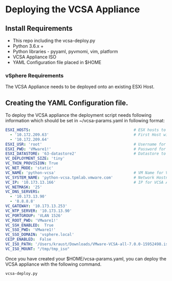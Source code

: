 # Deploying the VCSA Appliance


## Install Requirements

- This repo including the vcsa-deploy.py
- Python 3.6.x +
- Python libraries - pyyaml, pyvmomi, vim, platform
- VCSA Appliance ISO
- YAML Configuration file placed in $HOME

### vSphere Requirements

The VCSA Appliance needs to be deployed onto an existing ESXi Host.

## Creating the YAML Configuration file.

To deploy the VCSA appliance the deployment script needs following information which should be set in ~/vcsa-params.yaml in following format:

``` yaml
ESXI_HOSTS:                                             # ESX hosts to be managed by VCSA
  - '10.172.209.63'                                     # First Host will have VCSA deployed onto it.
  - '10.172.209.64'
ESXI_USR: 'root'                                        # Username for all ESXi hosts
ESXI_PWD: 'VMware1!'                                    # Password for all ESXi hosts
ESXI_DATASTORE: '63-datastore2'                         # Datastore to deploy VCSA VM onto
VC_DEPLOYMENT_SIZE: 'tiny'
VC_THIN_PROVISION: True
VC_NET_MODE: 'static'
VC_NAME: 'python-vcsa'                                  # VM Name for VCSA Appliance
VC_SYSTEM_NAME: 'python-vcsa.tpmlab.vmware.com'         # Network Hostname
VC_IP: '10.173.13.166'                                  # IP for VCSA Appliance
VC_NETMASK: '25'
VC_DNS_SERVERS:
  - '10.173.13.90'
  - '8.8.8.8'
VC_GATEWAY: '10.173.13.253'
VC_NTP_SERVER: '10.173.13.90'
VC_PORTGROUP: 'VLAN 1526'
VC_ROOT_PWD: 'VMware1!'
VC_SSH_ENABLED:  True
VC_SSO_PWD: 'VMware1!'
VC_SSO_DOMAIN: 'vsphere.local'
CEIP_ENABLED:  False
VC_ISO_PATH: '/Users/kraust/Downloads/VMware-VCSA-all-7.0.0-15952498.iso'
VC_ISO_MOUNT: "/tmp/tmp_iso"
```


Once you have created your $HOME/vcsa-params.yaml, you can deploy the VCSA appliance with the following command.

```shell
vcsa-deploy.py
```

